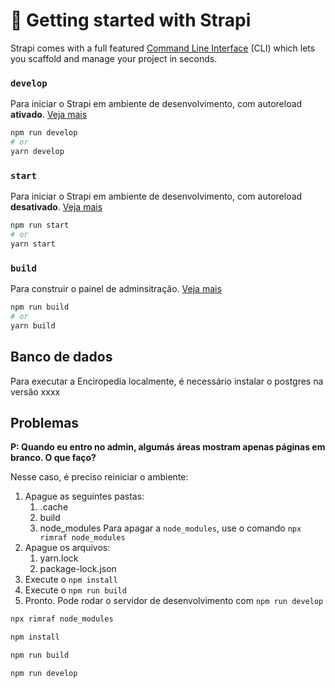 # 🚀 Getting started with Strapi

Strapi comes with a full featured [Command Line Interface](https://docs.strapi.io/developer-docs/latest/developer-resources/cli/CLI.html) (CLI) which lets you scaffold and manage your project in seconds.

### `develop`

Para iniciar o Strapi em ambiente de desenvolvimento, com autoreload **ativado**. [Veja mais](https://docs.strapi.io/developer-docs/latest/developer-resources/cli/CLI.html#strapi-develop)

```sh
npm run develop
# or
yarn develop
```

### `start`

Para iniciar o Strapi em ambiente de desenvolvimento, com autoreload **desativado**. [Veja mais](https://docs.strapi.io/developer-docs/latest/developer-resources/cli/CLI.html#strapi-start)

```sh
npm run start
# or
yarn start
```

### `build`

Para construir o painel de adminsitração. [Veja mais](https://docs.strapi.io/developer-docs/latest/developer-resources/cli/CLI.html#strapi-build)

```sh
npm run build
# or
yarn build
```

## Banco de dados

Para executar a Enciropedia localmente, é necessário instalar o postgres na versão xxxx

## Problemas

**P: Quando eu entro no admin, algumás áreas mostram apenas páginas em branco. O que faço?**

Nesse caso, é preciso reiniciar o ambiente:

1. Apague as seguintes pastas:
    1. .cache
    2. build
    3. node_modules
    Para apagar a `node_modules`, use o comando `npx rimraf node_modules`
2. Apague os arquivos:
    1. yarn.lock
    2. package-lock.json
3. Execute o `npm install`
4. Execute o `npm run build`
5. Pronto. Pode rodar o servidor de desenvolvimento com `npm run develop`

```sh
npx rimraf node_modules

npm install

npm run build

npm run develop

```
